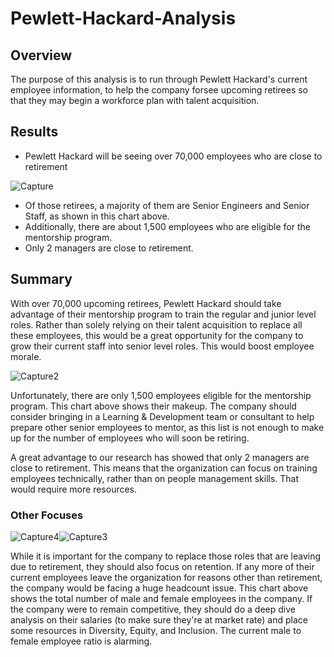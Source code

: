 # Pewlett-Hackard-Analysis

## Overview
The purpose of this analysis is to run through Pewlett Hackard's current employee information, to help the company forsee upcoming retirees so that they may begin a workforce plan with talent acquisition. 

## Results
* Pewlett Hackard will be seeing over 70,000 employees who are close to retirement

![Capture](https://user-images.githubusercontent.com/100896787/167771444-0662d97c-067e-46cb-8d45-d031b210adca.PNG)

* Of those retirees, a majority of them are Senior Engineers and Senior Staff, as shown in this chart above.
* Additionally, there are about 1,500 employees who are eligible for the mentorship program.
* Only 2 managers are close to retirement. 


## Summary
With over 70,000 upcoming retirees, Pewlett Hackard should take advantage of their mentorship program to train the regular and junior level roles. Rather than solely relying on their talent acquisition to replace all these employees, this would be a great opportunity for the company to grow their current staff into senior level roles. This would boost employee morale.

![Capture2](https://user-images.githubusercontent.com/100896787/167772395-24c1b74e-9e3a-4f95-9861-bb1ec33edec0.PNG)

Unfortunately, there are only 1,500 employees eligible for the mentorship program. This chart above shows their makeup. The company should consider bringing in a Learning & Development team or consultant to help prepare other senior employees to mentor, as this list is not enough to make up for the number of employees who will soon be retiring. 

A great advantage to our research has showed that only 2 managers are close to retirement. This means that the organization can focus on training employees technically, rather than on people management skills. That would require more resources. 

### Other Focuses

![Capture4](https://user-images.githubusercontent.com/100896787/167772986-afcb409f-2fc1-478b-91ae-ad3d69aea687.PNG)![Capture3](https://user-images.githubusercontent.com/100896787/167772756-9aea8a7c-762d-456b-8e6e-df7b020285f4.PNG)

While it is important for the company to replace those roles that are leaving due to retirement, they should also focus on retention. If any more of their current employees leave the organization for reasons other than retirement, the company would be facing a huge headcount issue. This chart above shows the total number of male and female employees in the company. If the company were to remain competitive, they should do a deep dive analysis on their salaries (to make sure they're at market rate) and place some resources in Diversity, Equity, and Inclusion. The current male to female employee ratio is alarming. 
